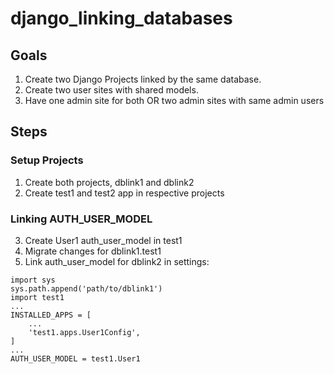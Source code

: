 # django_linking_databases
## Goals
1. Create two Django Projects linked by the same database.
2. Create two user sites with shared models.
3. Have one admin site for both OR two admin sites with same admin users
## Steps

### Setup Projects
1. Create both projects, dblink1 and dblink2
2. Create test1 and test2 app in respective projects
### Linking AUTH_USER_MODEL
3. Create User1 auth_user_model in test1
4. Migrate changes for dblink1.test1
5. Link auth_user_model for dblink2 in settings:
```
import sys
sys.path.append('path/to/dblink1')
import test1
...
INSTALLED_APPS = [
    ...
    'test1.apps.User1Config',
]
...
AUTH_USER_MODEL = test1.User1
```
